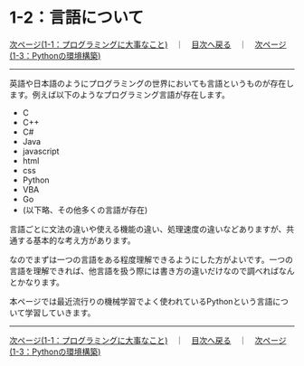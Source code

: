 # 1-2：言語について

[次ページ(1-1：プログラミングに大事なこと)](./1-01.md)　｜　[目次へ戻る](../index.md)　｜　[次ページ(1-3：Pythonの環境構築)](./1-03.md)
- - -
英語や日本語のようにプログラミングの世界においても言語というものが存在します。例えば以下のようなプログラミング言語が存在します。
- C
- C++
- C#
- Java
- javascript
- html
- css
- Python
- VBA
- Go
- (以下略、その他多くの言語が存在)

言語ごとに文法の違いや使える機能の違い、処理速度の違いなどありますが、共通する基本的な考え方があります。

なのでまずは一つの言語をある程度理解できるようにした方がよいです。一つの言語を理解できれば、他言語を扱う際には書き方の違いだけなので調べればなんとかなります。

本ページでは最近流行りの機械学習でよく使われているPythonという言語について学習していきます。
- - -
[次ページ(1-1：プログラミングに大事なこと)](./1-01.md)　｜　[目次へ戻る](../index.md)　｜　[次ページ(1-3：Pythonの環境構築)](./1-03.md)